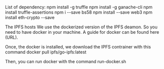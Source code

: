 List of dependency:
npm install -g truffle
npm install -g ganache-cli
npm install truffle-assertions
npm i --save bs58
npm install --save web3
npm install eth-crypto --save



The IPFS hosts
We use the dockerized version of the IPFS deamon. So you need to have docker in your machine.
A guide for docker can be found here (URL).

Once, the docker is installed, we download the IPFS contrainer with this command
docker pull ipfs/go-ipfs:latest

Then, you can run docker with the command run-docker.sh

